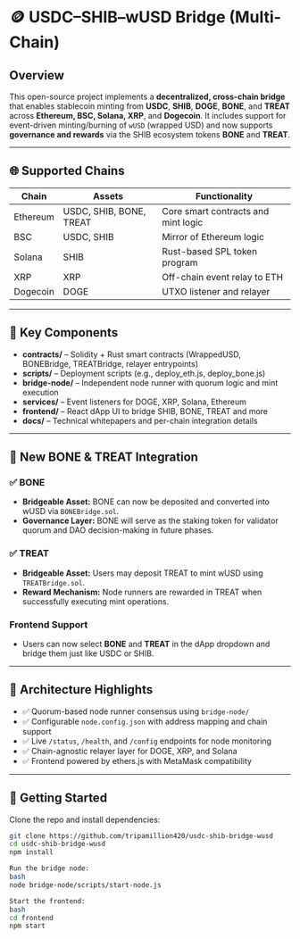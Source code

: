 # 🪙 USDC–SHIB–wUSD Bridge (Multi-Chain)

## Overview

This open-source project implements a **decentralized, cross-chain bridge** that enables stablecoin minting from **USDC**, **SHIB**, **DOGE**, **BONE**, and **TREAT** across **Ethereum, BSC, Solana, XRP**, and **Dogecoin**. It includes support for event-driven minting/burning of `wUSD` (wrapped USD) and now supports **governance and rewards** via the SHIB ecosystem tokens **BONE** and **TREAT**.

---

## 🌐 Supported Chains

| Chain     | Assets              | Functionality                  |
|-----------|---------------------|-------------------------------|
| Ethereum  | USDC, SHIB, BONE, TREAT | Core smart contracts and mint logic |
| BSC       | USDC, SHIB          | Mirror of Ethereum logic      |
| Solana    | SHIB                | Rust-based SPL token program  |
| XRP       | XRP                 | Off-chain event relay to ETH  |
| Dogecoin  | DOGE                | UTXO listener and relayer     |

---

## 🧩 Key Components

- **contracts/** – Solidity + Rust smart contracts (WrappedUSD, BONEBridge, TREATBridge, relayer entrypoints)
- **scripts/** – Deployment scripts (e.g., deploy_eth.js, deploy_bone.js)
- **bridge-node/** – Independent node runner with quorum logic and mint execution
- **services/** – Event listeners for DOGE, XRP, Solana, Ethereum
- **frontend/** – React dApp UI to bridge SHIB, BONE, TREAT and more
- **docs/** – Technical whitepapers and per-chain integration details

---

## 🔁 New BONE & TREAT Integration

### ✅ BONE
- **Bridgeable Asset:** BONE can now be deposited and converted into wUSD via `BONEBridge.sol`.
- **Governance Layer:** BONE will serve as the staking token for validator quorum and DAO decision-making in future phases.

### ✅ TREAT
- **Bridgeable Asset:** Users may deposit TREAT to mint wUSD using `TREATBridge.sol`.
- **Reward Mechanism:** Node runners are rewarded in TREAT when successfully executing mint operations.

### Frontend Support
- Users can now select **BONE** and **TREAT** in the dApp dropdown and bridge them just like USDC or SHIB.

---

## 🧠 Architecture Highlights

- ✅ Quorum-based node runner consensus using `bridge-node/`
- ✅ Configurable `node.config.json` with address mapping and chain support
- ✅ Live `/status`, `/health`, and `/config` endpoints for node monitoring
- ✅ Chain-agnostic relayer layer for DOGE, XRP, and Solana
- ✅ Frontend powered by ethers.js with MetaMask compatibility

---

## 🚀 Getting Started

Clone the repo and install dependencies:

```bash
git clone https://github.com/tripamillion420/usdc-shib-bridge-wusd
cd usdc-shib-bridge-wusd
npm install

Run the bridge node:
bash 
node bridge-node/scripts/start-node.js

Start the frontend:
bash
cd frontend
npm start